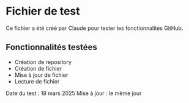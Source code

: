 # Fichier de test

Ce fichier a été créé par Claude pour tester les fonctionnalités GitHub.

## Fonctionnalités testées
- Création de repository
- Création de fichier
- Mise à jour de fichier
- Lecture de fichier

Date du test : 18 mars 2025
Mise à jour : le même jour
